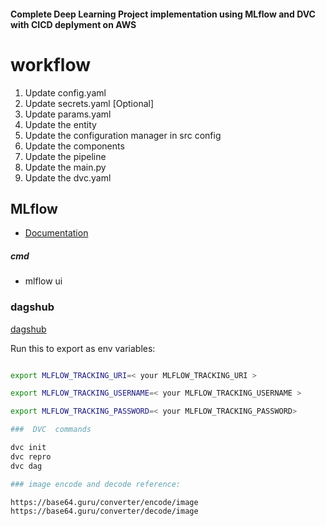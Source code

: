 #### Complete Deep Learning Project implementation using MLflow and DVC with CICD deplyment on AWS

# workflow


1. Update config.yaml
2. Update secrets.yaml [Optional]
3. Update params.yaml
4. Update the entity
5. Update the configuration manager in src config
6. Update the components
7. Update the pipeline 
8. Update the main.py
9. Update the dvc.yaml

## MLflow

- [Documentation](https://mlflow.org/docs/latest/index.html)

##### cmd
- mlflow ui

### dagshub
[dagshub](https://dagshub.com/)


Run this to export as env variables:

```bash

export MLFLOW_TRACKING_URI=< your MLFLOW_TRACKING_URI >

export MLFLOW_TRACKING_USERNAME=< your MLFLOW_TRACKING_USERNAME > 

export MLFLOW_TRACKING_PASSWORD=< your MLFLOW_TRACKING_PASSWORD>

###  DVC  commands 

dvc init
dvc repro
dvc dag

### image encode and decode reference:

https://base64.guru/converter/encode/image
https://base64.guru/converter/decode/image